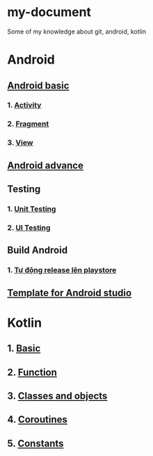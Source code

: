 # my-document
Some of my knowledge about git, android, kotlin

# Android
## [Android basic](./android/android-basic.md)
### 1. [Activity](./android/android-basic.md/#1-activity)
### 2. [Fragment](./android/android-basic.md/#2-fragment)
### 3. [View](./android/view.md)

## [Android advance](./android/android-advance.md)

## Testing
### 1. [Unit Testing](./android/testing/unit-testing.md)
### 2. [UI Testing](./android/testing/ui-testing.md)

## Build Android
### 1. [Tự động release lên playstore](./android/build/cd-android.md)

## [Template for Android studio](./android/template-android)

# Kotlin
## 1. [Basic](./kotlin/basic.md)
## 2. [Function](./kotlin/function.md)
## 3. [Classes and objects](./kotlin/classes-and-object.md)
## 4. [Coroutines](./kotlin/coroutines.md)
## 5. [Constants](./kotlin/constants.md)
